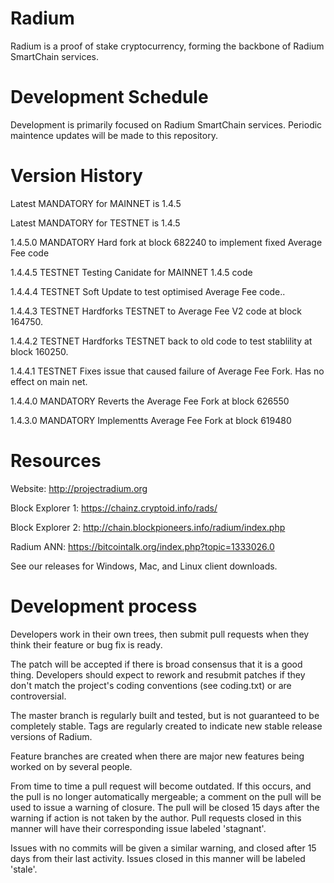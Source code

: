 # Radium
Radium is a proof of stake cryptocurrency, forming the backbone of Radium SmartChain services.

Development Schedule
===========================
Development is primarily focused on Radium SmartChain services. Periodic maintence updates will be made to this repository.

Version History
===========================
Latest MANDATORY for MAINNET is 1.4.5

Latest MANDATORY for TESTNET is 1.4.5

1.4.5.0 MANDATORY Hard fork at block 682240 to implement fixed Average Fee code

1.4.4.5 TESTNET   Testing Canidate for MAINNET 1.4.5 code

1.4.4.4 TESTNET   Soft Update to test optimised Average Fee code..

1.4.4.3 TESTNET   Hardforks TESTNET to Average Fee V2 code at block 164750.

1.4.4.2 TESTNET   Hardforks TESTNET back to old code to test stablility at block 160250. 

1.4.4.1 TESTNET   Fixes issue that caused failure of Average Fee Fork. Has no effect on main net. 

1.4.4.0 MANDATORY Reverts the Average Fee Fork at block 626550

1.4.3.0 MANDATORY Implementts Average Fee Fork at block 619480


Resources
===========================
Website: http://projectradium.org

Block Explorer 1: https://chainz.cryptoid.info/rads/

Block Explorer 2: http://chain.blockpioneers.info/radium/index.php

Radium ANN: https://bitcointalk.org/index.php?topic=1333026.0

See our releases for Windows, Mac, and Linux client downloads.

Development process
===========================

Developers work in their own trees, then submit pull requests when
they think their feature or bug fix is ready.

The patch will be accepted if there is broad consensus that it is a
good thing.  Developers should expect to rework and resubmit patches
if they don't match the project's coding conventions (see coding.txt)
or are controversial.

The master branch is regularly built and tested, but is not guaranteed
to be completely stable. Tags are regularly created to indicate new
stable release versions of Radium.

Feature branches are created when there are major new features being
worked on by several people.

From time to time a pull request will become outdated. If this occurs, and
the pull is no longer automatically mergeable; a comment on the pull will
be used to issue a warning of closure. The pull will be closed 15 days
after the warning if action is not taken by the author. Pull requests closed
in this manner will have their corresponding issue labeled 'stagnant'.

Issues with no commits will be given a similar warning, and closed after
15 days from their last activity. Issues closed in this manner will be 
labeled 'stale'.
